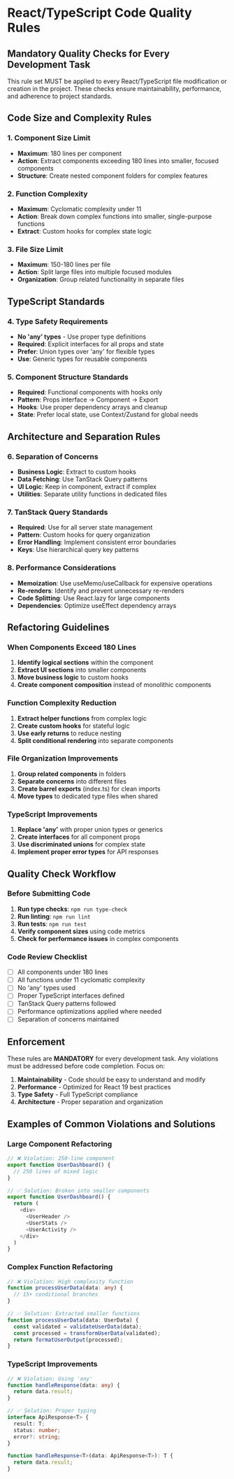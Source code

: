 # React/TypeScript Code Quality Rules

## Mandatory Quality Checks for Every Development Task

This rule set MUST be applied to every React/TypeScript file modification or creation in the project. These checks ensure maintainability, performance, and adherence to project standards.

## Code Size and Complexity Rules

### 1. Component Size Limit

- **Maximum**: 180 lines per component
- **Action**: Extract components exceeding 180 lines into smaller, focused components
- **Structure**: Create nested component folders for complex features

### 2. Function Complexity

- **Maximum**: Cyclomatic complexity under 11
- **Action**: Break down complex functions into smaller, single-purpose functions
- **Extract**: Custom hooks for complex state logic

### 3. File Size Limit

- **Maximum**: 150-180 lines per file
- **Action**: Split large files into multiple focused modules
- **Organization**: Group related functionality in separate files

## TypeScript Standards

### 4. Type Safety Requirements

- **No 'any' types** - Use proper type definitions
- **Required**: Explicit interfaces for all props and state
- **Prefer**: Union types over 'any' for flexible types
- **Use**: Generic types for reusable components

### 5. Component Structure Standards

- **Required**: Functional components with hooks only
- **Pattern**: Props interface → Component → Export
- **Hooks**: Use proper dependency arrays and cleanup
- **State**: Prefer local state, use Context/Zustand for global needs

## Architecture and Separation Rules

### 6. Separation of Concerns

- **Business Logic**: Extract to custom hooks
- **Data Fetching**: Use TanStack Query patterns
- **UI Logic**: Keep in component, extract if complex
- **Utilities**: Separate utility functions in dedicated files

### 7. TanStack Query Standards

- **Required**: Use for all server state management
- **Pattern**: Custom hooks for query organization
- **Error Handling**: Implement consistent error boundaries
- **Keys**: Use hierarchical query key patterns

### 8. Performance Considerations

- **Memoization**: Use useMemo/useCallback for expensive operations
- **Re-renders**: Identify and prevent unnecessary re-renders
- **Code Splitting**: Use React.lazy for large components
- **Dependencies**: Optimize useEffect dependency arrays

## Refactoring Guidelines

### When Components Exceed 180 Lines

1. **Identify logical sections** within the component
2. **Extract UI sections** into smaller components
3. **Move business logic** to custom hooks
4. **Create component composition** instead of monolithic components

### Function Complexity Reduction

1. **Extract helper functions** from complex logic
2. **Create custom hooks** for stateful logic
3. **Use early returns** to reduce nesting
4. **Split conditional rendering** into separate components

### File Organization Improvements

1. **Group related components** in folders
2. **Separate concerns** into different files
3. **Create barrel exports** (index.ts) for clean imports
4. **Move types** to dedicated type files when shared

### TypeScript Improvements

1. **Replace 'any'** with proper union types or generics
2. **Create interfaces** for all component props
3. **Use discriminated unions** for complex state
4. **Implement proper error types** for API responses

## Quality Check Workflow

### Before Submitting Code

1. **Run type checks**: `npm run type-check`
2. **Run linting**: `npm run lint`
3. **Run tests**: `npm run test`
4. **Verify component sizes** using code metrics
5. **Check for performance issues** in complex components

### Code Review Checklist

- [ ] All components under 180 lines
- [ ] All functions under 11 cyclomatic complexity
- [ ] No 'any' types used
- [ ] Proper TypeScript interfaces defined
- [ ] TanStack Query patterns followed
- [ ] Performance optimizations applied where needed
- [ ] Separation of concerns maintained

## Enforcement

These rules are **MANDATORY** for every development task. Any violations must be addressed before code completion. Focus on:

1. **Maintainability** - Code should be easy to understand and modify
2. **Performance** - Optimized for React 19 best practices
3. **Type Safety** - Full TypeScript compliance
4. **Architecture** - Proper separation and organization

## Examples of Common Violations and Solutions

### Large Component Refactoring

```typescript
// ❌ Violation: 250-line component
export function UserDashboard() {
  // 250 lines of mixed logic
}

// ✅ Solution: Broken into smaller components
export function UserDashboard() {
  return (
    <div>
      <UserHeader />
      <UserStats />
      <UserActivity />
    </div>
  )
}
```

### Complex Function Refactoring

```typescript
// ❌ Violation: High complexity function
function processUserData(data: any) {
  // 15+ conditional branches
}

// ✅ Solution: Extracted smaller functions
function processUserData(data: UserData) {
  const validated = validateUserData(data);
  const processed = transformUserData(validated);
  return formatUserOutput(processed);
}
```

### TypeScript Improvements

```typescript
// ❌ Violation: Using 'any'
function handleResponse(data: any) {
  return data.result;
}

// ✅ Solution: Proper typing
interface ApiResponse<T> {
  result: T;
  status: number;
  error?: string;
}

function handleResponse<T>(data: ApiResponse<T>): T {
  return data.result;
}
```
